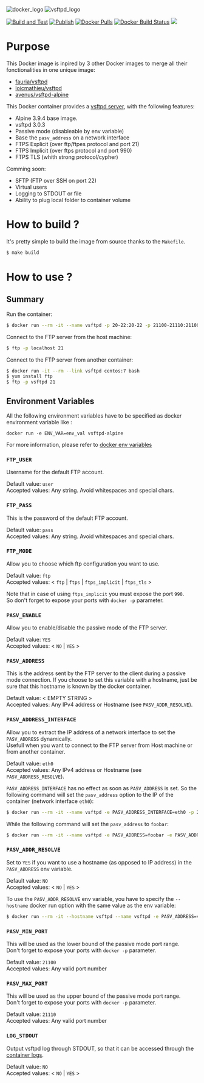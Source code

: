 ![docker_logo](https://raw.githubusercontent.com/lhauspie/docker-vsftpd-alpine/master/images/docker.png)
![vsftpd_logo](https://raw.githubusercontent.com/lhauspie/docker-vsftpd-alpine/master/images/vsftpd.jpeg)

[![Build and Test](https://github.com/MawsFr/docker-vsftpd-alpine/actions/workflows/build-test.workflow.yml/badge.svg)](https://github.com/MawsFr/docker-vsftpd-alpine/actions/workflows/build-test.workflow.yml)
[![Publish](https://github.com/MawsFr/docker-vsftpd-alpine/actions/workflows/publish.workflow.yml/badge.svg)](https://github.com/MawsFr/docker-vsftpd-alpine/actions/workflows/publish.workflow.yml)
[![Docker Pulls](https://img.shields.io/docker/pulls/lhauspie/vsftpd-alpine.svg?type=plastic&logo=docker)](https://hub.docker.com/r/lhauspie/vsftpd-alpine/)
[![Docker Build Status](https://img.shields.io/docker/build/lhauspie/vsftpd-alpine.svg?type=plastic&logo=docker)](https://hub.docker.com/r/lhauspie/vsftpd-alpine/builds/)
[![](https://images.microbadger.com/badges/image/lhauspie/vsftpd-alpine.svg)](https://microbadger.com/images/lhauspie/vsftpd-alpine "lhauspie/vsftpd-alpine")

# Purpose

This Docker image is inpired by 3 other Docker images to merge all their fonctionalities in one unique image:

- [fauria/vsftpd](https://hub.docker.com/r/fauria/vsftpd)
- [loicmathieu/vsftpd](https://hub.docker.com/r/loicmathieu/vsftpd)
- [avenus/vsftpd-alpine](https://hub.docker.com/r/avenus/vsftpd-alpine)

This Docker container provides a [vsftpd server](https://doc.ubuntu-fr.org/vsftpd), with the following features:

- Alpine 3.9.4 base image.
- vsftpd 3.0.3
- Passive mode (disableable by env variable)
- Base the `pasv_address` on a network interface
- FTPS Explicit (over ftp/ftpes protocol and port 21)
- FTPS Implicit (over ftps protocol and port 990)
- FTPS TLS (whith strong protocol/cypher)

Comming soon:

- SFTP (FTP over SSH on port 22)
- Virtual users
- Logging to STDOUT or file
- Ability to plug local folder to container volume

# How to build ?

It's pretty simple to build the image from source thanks to the `Makefile`.

```bash
$ make build
```

# How to use ?

## Summary

Run the container:

```bash
$ docker run --rm -it --name vsftpd -p 20-22:20-22 -p 21100-21110:21100-21110 -p 990:990 lhauspie/vsftpd-alpine
```

Connect to the FTP server from the host machine:

```bash
$ ftp -p localhost 21
```

Connect to the FTP server from another container:

```bash
$ docker run -it --rm --link vsftpd centos:7 bash
$ yum install ftp
$ ftp -p vsftpd 21
```

## Environment Variables

All the following environment variables have to be specified as docker environment variable like :

```
docker run -e ENV_VAR=env_val vsftpd-alpine
```

For more information, please refer to [docker env variables](https://docs.docker.com/engine/reference/run/#env-environment-variables)

### `FTP_USER`

Username for the default FTP account.

Default value: `user`  
Accepted values: Any string. Avoid whitespaces and special chars.

### `FTP_PASS`

This is the password of the default FTP account.

Default value: `pass`  
Accepted values: Any string. Avoid whitespaces and special chars.

### `FTP_MODE`

Allow you to choose which ftp configuration you want to use.

Default value: `ftp`  
Accepted values: < `ftp` | `ftps` | `ftps_implicit` | `ftps_tls` >

Note that in case of using `ftps_implicit` you must expose the port `990`.  
So don't forget to expose your ports with `docker -p` parameter.

### `PASV_ENABLE`

Allow you to enable/disable the passive mode of the FTP server.

Default value: `YES`  
Accepted values: < `NO` | `YES` >

### `PASV_ADDRESS`

This is the address sent by the FTP server to the client during a passive mode connection. If you choose to set this variable with a hostname, just be sure that this hostname is known by the docker container.

Default value: < EMPTY STRING >  
Accepted values: Any IPv4 address or Hostname (see `PASV_ADDR_RESOLVE`).

### `PASV_ADDRESS_INTERFACE`

Allow you to extract the IP address of a network interface to set the `PASV_ADDRESS` dynamically.  
Usefull when you want to connect to the FTP server from Host machine or from another container.

Default value: `eth0`  
Accepted values: Any IPv4 address or Hostname (see `PASV_ADDRESS_RESOLVE`).

`PASV_ADDRESS_INTERFACE` has no effect as soon as `PASV_ADDRESS` is set.
So the following command will set the `pasv_address` option to the IP of the container (network interface `eth0`):

```bash
$ docker run --rm -it --name vsftpd -e PASV_ADDRESS_INTERFACE=eth0 -p 21:21 -p 21100-21110:21100-21110 lhauspie/vsftpd-alpine
```

While the following command will set the `pasv_address` to `foobar`:

```bash
$ docker run --rm -it --name vsftpd -e PASV_ADDRESS=foobar -e PASV_ADDRESS_INTERFACE=eth0 -p 21:21 -p 21100-21110:21100-21110 lhauspie/vsftpd-alpine
```

### `PASV_ADDR_RESOLVE`

Set to `YES` if you want to use a hostname (as opposed to IP address) in the `PASV_ADDRESS` env variable.

Default value: `NO`  
Accepted values: < `NO` | `YES` >

To use the `PASV_ADDR_RESOLVE` env variable, you have to specify the `--hostname` docker run option with the same value as the env variable:

```bash
$ docker run --rm -it --hostname vsftpd --name vsftpd -e PASV_ADDRESS=vsftpd -e PASV_ADDR_RESOLVE=YES -p 21:21 -p 21100-21110:21100-21110 lhauspie/vsftpd-alpine
```

### `PASV_MIN_PORT`

This will be used as the lower bound of the passive mode port range.  
Don't forget to expose your ports with `docker -p` parameter.

Default value: `21100`  
Accepted values: Any valid port number

### `PASV_MAX_PORT`

This will be used as the upper bound of the passive mode port range.  
Don't forget to expose your ports with `docker -p` parameter.

Default value: `21110`  
Accepted values: Any valid port number

### `LOG_STDOUT`

Output vsftpd log through STDOUT, so that it can be accessed through the [container logs](https://docs.docker.com/reference/commandline/logs/).

Default value: `NO`  
Accepted values: < `NO` | `YES` >
